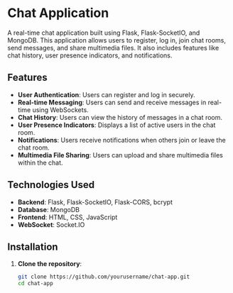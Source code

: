 # Chat Application

A real-time chat application built using Flask, Flask-SocketIO, and MongoDB. This application allows users to register, log in, join chat rooms, send messages, and share multimedia files. It also includes features like chat history, user presence indicators, and notifications.

## Features

- **User  Authentication**: Users can register and log in securely.
- **Real-time Messaging**: Users can send and receive messages in real-time using WebSockets.
- **Chat History**: Users can view the history of messages in a chat room.
- **User  Presence Indicators**: Displays a list of active users in the chat room.
- **Notifications**: Users receive notifications when others join or leave the chat room.
- **Multimedia File Sharing**: Users can upload and share multimedia files within the chat.

## Technologies Used

- **Backend**: Flask, Flask-SocketIO, Flask-CORS, bcrypt
- **Database**: MongoDB
- **Frontend**: HTML, CSS, JavaScript
- **WebSocket**: Socket.IO

## Installation

1. **Clone the repository**:
   ```bash
   git clone https://github.com/yourusername/chat-app.git
   cd chat-app